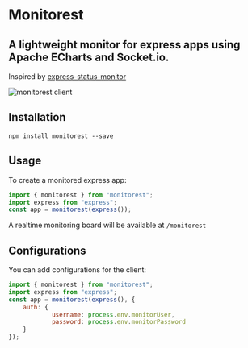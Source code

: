 # Monitorest

## A lightweight monitor for express apps using Apache ECharts and Socket.io.

Inspired by [express-status-monitor](https://www.npmjs.com/package/express-status-monitor)

![monitorest client](https://baptistemahe.github.io/static/images/monitorest.png)

## Installation

`npm install monitorest --save`

## Usage

To create a monitored express app:
```javascript
import { monitorest } from "monitorest";
import express from "express";
const app = monitorest(express());
```

A realtime monitoring board will be available at `/monitorest`

## Configurations

You can add configurations for the client:

```javascript
import { monitorest } from "monitorest";
import express from "express";
const app = monitorest(express(), {
	auth: {
            username: process.env.monitorUser,
            password: process.env.monitorPassword
    }
});
```

